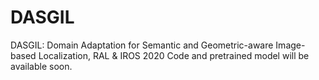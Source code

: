 # DASGIL
DASGIL: Domain Adaptation for Semantic and Geometric-aware Image-based Localization, RAL & IROS 2020
Code and pretrained model will be available soon.
